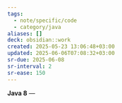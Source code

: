 ```yaml
---
tags:
  - note/specific/code
  - category/java
aliases: []
deck: obsidian::work
created: 2025-05-23 13:06:48+03:00
updated: 2025-06-06T07:08:32+03:00
sr-due: 2025-06-08
sr-interval: 2
sr-ease: 150
---
```


**Java 8**
—
